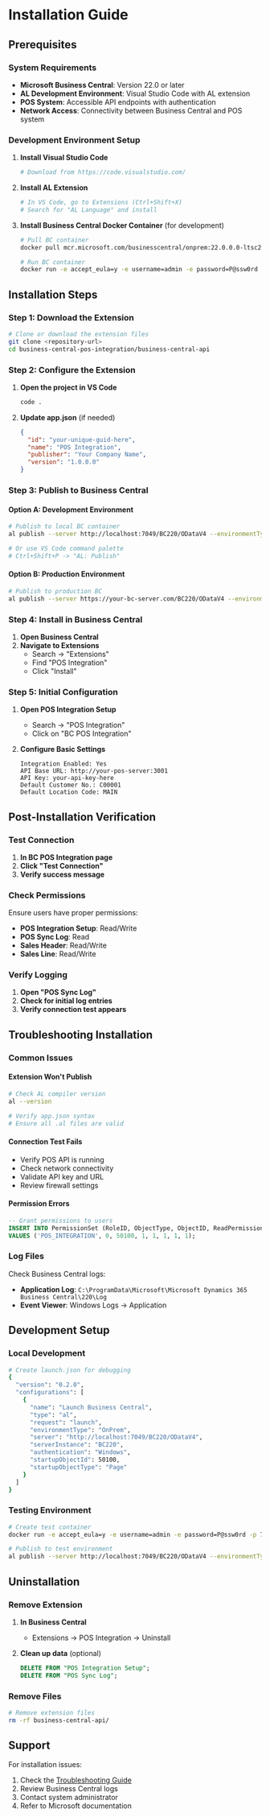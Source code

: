 # Installation Guide

## Prerequisites

### System Requirements
- **Microsoft Business Central**: Version 22.0 or later
- **AL Development Environment**: Visual Studio Code with AL extension
- **POS System**: Accessible API endpoints with authentication
- **Network Access**: Connectivity between Business Central and POS system

### Development Environment Setup
1. **Install Visual Studio Code**
   ```bash
   # Download from https://code.visualstudio.com/
   ```

2. **Install AL Extension**
   ```bash
   # In VS Code, go to Extensions (Ctrl+Shift+X)
   # Search for "AL Language" and install
   ```

3. **Install Business Central Docker Container** (for development)
   ```bash
   # Pull BC container
   docker pull mcr.microsoft.com/businesscentral/onprem:22.0.0.0-ltsc2019
   
   # Run BC container
   docker run -e accept_eula=y -e username=admin -e password=P@ssw0rd -p 7049:7049 -p 7080:7080 mcr.microsoft.com/businesscentral/onprem:22.0.0.0-ltsc2019
   ```

## Installation Steps

### Step 1: Download the Extension
```bash
# Clone or download the extension files
git clone <repository-url>
cd business-central-pos-integration/business-central-api
```

### Step 2: Configure the Extension
1. **Open the project in VS Code**
   ```bash
   code .
   ```

2. **Update app.json** (if needed)
   ```json
   {
     "id": "your-unique-guid-here",
     "name": "POS Integration",
     "publisher": "Your Company Name",
     "version": "1.0.0.0"
   }
   ```

### Step 3: Publish to Business Central

#### Option A: Development Environment
```bash
# Publish to local BC container
al publish --server http://localhost:7049/BC220/ODataV4 --environmentType OnPrem

# Or use VS Code command palette
# Ctrl+Shift+P -> "AL: Publish"
```

#### Option B: Production Environment
```bash
# Publish to production BC
al publish --server https://your-bc-server.com/BC220/ODataV4 --environmentType Cloud
```

### Step 4: Install in Business Central
1. **Open Business Central**
2. **Navigate to Extensions**
   - Search → "Extensions"
   - Find "POS Integration"
   - Click "Install"

### Step 5: Initial Configuration
1. **Open POS Integration Setup**
   - Search → "POS Integration"
   - Click on "BC POS Integration"

2. **Configure Basic Settings**
   ```
   Integration Enabled: Yes
   API Base URL: http://your-pos-server:3001
   API Key: your-api-key-here
   Default Customer No.: C00001
   Default Location Code: MAIN
   ```

## Post-Installation Verification

### Test Connection
1. **In BC POS Integration page**
2. **Click "Test Connection"**
3. **Verify success message**

### Check Permissions
Ensure users have proper permissions:
- **POS Integration Setup**: Read/Write
- **POS Sync Log**: Read
- **Sales Header**: Read/Write
- **Sales Line**: Read/Write

### Verify Logging
1. **Open "POS Sync Log"**
2. **Check for initial log entries**
3. **Verify connection test appears**

## Troubleshooting Installation

### Common Issues

#### Extension Won't Publish
```bash
# Check AL compiler version
al --version

# Verify app.json syntax
# Ensure all .al files are valid
```

#### Connection Test Fails
- Verify POS API is running
- Check network connectivity
- Validate API key and URL
- Review firewall settings

#### Permission Errors
```sql
-- Grant permissions to users
INSERT INTO PermissionSet (RoleID, ObjectType, ObjectID, ReadPermission, InsertPermission, ModifyPermission, DeletePermission, ExecutePermission)
VALUES ('POS_INTEGRATION', 0, 50100, 1, 1, 1, 1, 1);
```

### Log Files
Check Business Central logs:
- **Application Log**: `C:\ProgramData\Microsoft\Microsoft Dynamics 365 Business Central\220\Log`
- **Event Viewer**: Windows Logs → Application

## Development Setup

### Local Development
```bash
# Create launch.json for debugging
{
  "version": "0.2.0",
  "configurations": [
    {
      "name": "Launch Business Central",
      "type": "al",
      "request": "launch",
      "environmentType": "OnPrem",
      "server": "http://localhost:7049/BC220/ODataV4",
      "serverInstance": "BC220",
      "authentication": "Windows",
      "startupObjectId": 50100,
      "startupObjectType": "Page"
    }
  ]
}
```

### Testing Environment
```bash
# Create test container
docker run -e accept_eula=y -e username=admin -e password=P@ssw0rd -p 7049:7049 -p 7080:7080 mcr.microsoft.com/businesscentral/onprem:22.0.0.0-ltsc2019

# Publish to test environment
al publish --server http://localhost:7049/BC220/ODataV4 --environmentType OnPrem
```

## Uninstallation

### Remove Extension
1. **In Business Central**
   - Extensions → POS Integration → Uninstall

2. **Clean up data** (optional)
   ```sql
   DELETE FROM "POS Integration Setup";
   DELETE FROM "POS Sync Log";
   ```

### Remove Files
```bash
# Remove extension files
rm -rf business-central-api/
```

## Support

For installation issues:
1. Check the [Troubleshooting Guide](TROUBLESHOOTING.md)
2. Review Business Central logs
3. Contact system administrator
4. Refer to Microsoft documentation 